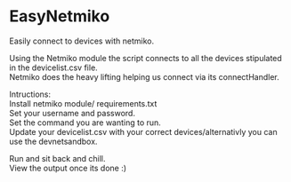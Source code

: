 # EasyNetmiko
Easily connect to devices with netmiko.  

Using the Netmiko module the script connects to all the devices stipulated in the devicelist.csv file.  
Netmiko does the heavy lifting helping us connect via its connectHandler.  

Intructions:  
Install netmiko module/ requirements.txt  
Set your username and password.  
Set the command you are wanting to run.  
Update your devicelist.csv with your correct devices/alternativly you can use the devnetsandbox.  

Run and sit back and chill.  
View the output once its done :)  
